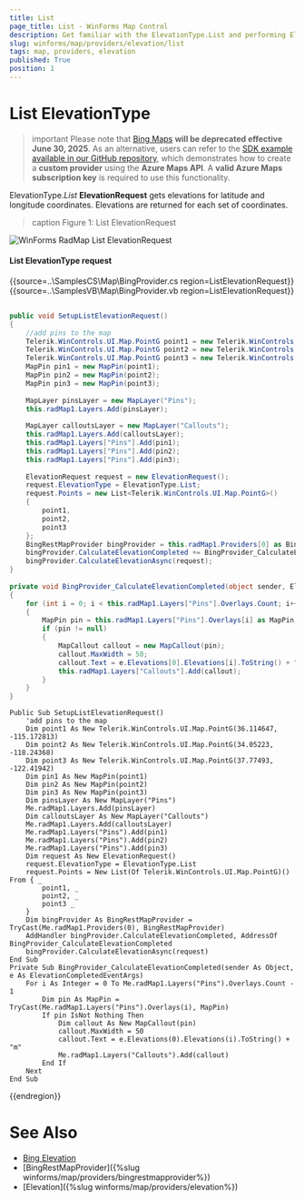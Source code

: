 ```yaml
---
title: List
page_title: List - WinForms Map Control
description: Get familiar with the ElevationType.List and performing ElevationRequests in WinForms Map.
slug: winforms/map/providers/elevation/list
tags: map, providers, elevation
published: True
position: 1 
---
```


# List ElevationType

>important Please note that [Bing Maps](https://www.bingmapsportal.com/) __will be deprecated effective June 30, 2025__. As an alternative, users can refer to the [SDK example available in our GitHub repository](https://github.com/telerik/winforms-sdk/tree/master/Map/Custom%20Azure%20Provider), which demonstrates how to create a __custom provider__ using the __Azure Maps API__. A __valid Azure Maps subscription key__ is required to use this functionality.

ElevationType.*List* __ElevationRequest__ gets elevations for latitude and longitude coordinates. Elevations are returned for each set of coordinates.

>caption Figure 1: List ElevationRequest 

![WinForms RadMap List ElevationRequest](images/map-providers-elevation-list001.png)

#### List ElevationType request

{{source=..\SamplesCS\Map\BingProvider.cs region=ListElevationRequest}} 
{{source=..\SamplesVB\Map\BingProvider.vb region=ListElevationRequest}}

````C#
        
public void SetupListElevationRequest()
{
    //add pins to the map 
    Telerik.WinControls.UI.Map.PointG point1 = new Telerik.WinControls.UI.Map.PointG(36.114647, -115.172813);
    Telerik.WinControls.UI.Map.PointG point2 = new Telerik.WinControls.UI.Map.PointG(34.05223, -118.24368);
    Telerik.WinControls.UI.Map.PointG point3 = new Telerik.WinControls.UI.Map.PointG(37.77493, -122.41942);
    MapPin pin1 = new MapPin(point1);
    MapPin pin2 = new MapPin(point2);
    MapPin pin3 = new MapPin(point3);
    
    MapLayer pinsLayer = new MapLayer("Pins");
    this.radMap1.Layers.Add(pinsLayer);
    
    MapLayer calloutsLayer = new MapLayer("Callouts");
    this.radMap1.Layers.Add(calloutsLayer);
    this.radMap1.Layers["Pins"].Add(pin1);
    this.radMap1.Layers["Pins"].Add(pin2);
    this.radMap1.Layers["Pins"].Add(pin3);
    
    ElevationRequest request = new ElevationRequest();
    request.ElevationType = ElevationType.List;
    request.Points = new List<Telerik.WinControls.UI.Map.PointG>()
    {
        point1,
        point2,
        point3
    };
    BingRestMapProvider bingProvider = this.radMap1.Providers[0] as BingRestMapProvider;
    bingProvider.CalculateElevationCompleted += BingProvider_CalculateElevationCompleted;
    bingProvider.CalculateElevationAsync(request);
}
        
private void BingProvider_CalculateElevationCompleted(object sender, ElevationCompletedEventArgs e)
{
    for (int i = 0; i < this.radMap1.Layers["Pins"].Overlays.Count; i++)
    {
        MapPin pin = this.radMap1.Layers["Pins"].Overlays[i] as MapPin;
        if (pin != null)
        {
            MapCallout callout = new MapCallout(pin);
            callout.MaxWidth = 50;
            callout.Text = e.Elevations[0].Elevations[i].ToString() + "m";
            this.radMap1.Layers["Callouts"].Add(callout);
        }
    }
}

````
````VB.NET
Public Sub SetupListElevationRequest()
    'add pins to the map 
    Dim point1 As New Telerik.WinControls.UI.Map.PointG(36.114647, -115.172813)
    Dim point2 As New Telerik.WinControls.UI.Map.PointG(34.05223, -118.24368)
    Dim point3 As New Telerik.WinControls.UI.Map.PointG(37.77493, -122.41942)
    Dim pin1 As New MapPin(point1)
    Dim pin2 As New MapPin(point2)
    Dim pin3 As New MapPin(point3)
    Dim pinsLayer As New MapLayer("Pins")
    Me.radMap1.Layers.Add(pinsLayer)
    Dim calloutsLayer As New MapLayer("Callouts")
    Me.radMap1.Layers.Add(calloutsLayer)
    Me.radMap1.Layers("Pins").Add(pin1)
    Me.radMap1.Layers("Pins").Add(pin2)
    Me.radMap1.Layers("Pins").Add(pin3)
    Dim request As New ElevationRequest()
    request.ElevationType = ElevationType.List
    request.Points = New List(Of Telerik.WinControls.UI.Map.PointG)() From { _
        point1, _
        point2, _
        point3 _
    }
    Dim bingProvider As BingRestMapProvider = TryCast(Me.radMap1.Providers(0), BingRestMapProvider)
    AddHandler bingProvider.CalculateElevationCompleted, AddressOf BingProvider_CalculateElevationCompleted
    bingProvider.CalculateElevationAsync(request)
End Sub
Private Sub BingProvider_CalculateElevationCompleted(sender As Object, e As ElevationCompletedEventArgs)
    For i As Integer = 0 To Me.radMap1.Layers("Pins").Overlays.Count - 1
        Dim pin As MapPin = TryCast(Me.radMap1.Layers("Pins").Overlays(i), MapPin)
        If pin IsNot Nothing Then
            Dim callout As New MapCallout(pin)
            callout.MaxWidth = 50
            callout.Text = e.Elevations(0).Elevations(i).ToString() + "m"
            Me.radMap1.Layers("Callouts").Add(callout)
        End If
    Next
End Sub

````

{{endregion}} 

# See Also
* [Bing Elevation](https://msdn.microsoft.com/en-us/library/jj158961.aspx)
* [BingRestMapProvider]({%slug winforms/map/providers/bingrestmapprovider%})
* [Elevation]({%slug winforms/map/providers/elevation%})
